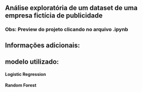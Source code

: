 ## Análise exploratória de um dataset de uma empresa **fictícia** de publicidade
### Obs: Preview do projeto clicando no arquivo .ipynb

## Informações adicionais:
## modelo utilizado:
#### Logistic Regression
#### Random Forest
